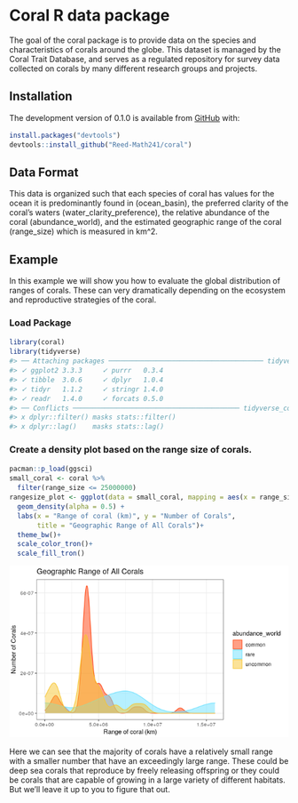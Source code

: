 
<!-- README.md is generated from README.Rmd. Please edit that file -->

<!-- You'll still need to render `README.Rmd` regularly, to keep `README.md` up-to-date. `devtools::build_readme()` is handy for this.  -->

# Coral R data package

<!-- badges: start -->

<!-- badges: end -->

The goal of the coral package is to provide data on the species and
characteristics of corals around the globe. This dataset is managed by
the Coral Trait Database, and serves as a regulated repository for
survey data collected on corals by many different research groups and
projects.

## Installation

The development version of 0.1.0 is available from
[GitHub](https://github.com/) with:

``` r
install.packages("devtools")
devtools::install_github("Reed-Math241/coral")
```

## Data Format

This data is organized such that each species of coral has values for
the ocean it is predominantly found in (ocean\_basin), the preferred
clarity of the coral’s waters (water\_clarity\_preference), the relative
abundance of the coral (abundance\_world), and the estimated geographic
range of the coral (range\_size) which is measured in km^2.

## Example

In this example we will show you how to evaluate the global distribution
of ranges of corals. These can very dramatically depending on the
ecosystem and reproductive strategies of the coral.

### Load Package

``` r
library(coral)
library(tidyverse)
#> ── Attaching packages ─────────────────────────────────────── tidyverse 1.3.0 ──
#> ✓ ggplot2 3.3.3     ✓ purrr   0.3.4
#> ✓ tibble  3.0.6     ✓ dplyr   1.0.4
#> ✓ tidyr   1.1.2     ✓ stringr 1.4.0
#> ✓ readr   1.4.0     ✓ forcats 0.5.0
#> ── Conflicts ────────────────────────────────────────── tidyverse_conflicts() ──
#> x dplyr::filter() masks stats::filter()
#> x dplyr::lag()    masks stats::lag()
```

### Create a density plot based on the range size of corals.

``` r
pacman::p_load(ggsci)
small_coral <- coral %>% 
  filter(range_size <= 25000000)
rangesize_plot <- ggplot(data = small_coral, mapping = aes(x = range_size, color= abundance_world, fill = abundance_world)) + 
  geom_density(alpha = 0.5) + 
  labs(x = "Range of coral (km)", y = "Number of Corals", 
       title = "Geographic Range of All Corals")+
  theme_bw()+
  scale_color_tron()+
  scale_fill_tron()
```

![Range Density](/man/figures/readme_density.png)

Here we can see that the majority of corals have a relatively small
range with a smaller number that have an exceedingly large range. These
could be deep sea corals that reproduce by freely releasing offspring or
they could be corals that are capable of growing in a large variety of
different habitats. But we’ll leave it up to you to figure that out.
